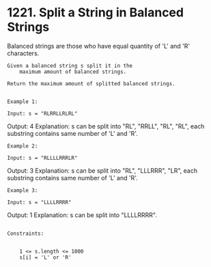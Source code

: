 # 1221. Split a String in Balanced Strings

Balanced strings are those who have equal quantity
        of 'L' and 'R' characters.

    Given a balanced string s split it in the
        maximum amount of balanced strings.

    Return the maximum amount of splitted balanced strings.

     
    Example 1:

    Input: s = "RLRRLLRLRL"
Output: 4
Explanation: s can be split into "RL", "RRLL", "RL", "RL", each substring contains same number of 'L' and 'R'.

    Example 2:

    Input: s = "RLLLLRRRLR"
Output: 3
Explanation: s can be split into "RL", "LLLRRR", "LR", each substring contains same number of 'L' and 'R'.

    Example 3:

    Input: s = "LLLLRRRR"
Output: 1
Explanation: s can be split into "LLLLRRRR".

     
    Constraints:

    
        1 <= s.length <= 1000
        s[i] = 'L' or 'R'